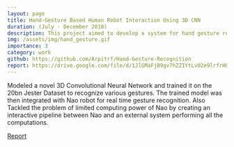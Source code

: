 ```yaml
---
layout: page
title: Hand-Gesture Based Human Robot Interaction Using 3D CNN
duration: (July - December 2018)
description: This project aimed to develop a system for hand gesture recognition and implement that on a Nao Robot. Such a system could potentially help people with speech imparity interact with robots.
img: /assets/img/hand_gesture.gif
importance: 3
category: work
github: https://github.com/Arpitrf/Hand-Gesture-Recognition
report: https://drive.google.com/file/d/1JlGMaFjB9gv7hZZIYtLv02e9lrfrHBer/view?usp=sharing
---
```


Modeled a novel 3D Convolutional Neural Network and trained it on the 20bn Jester Dataset to recognize various gestures. The trained model was then integrated with Nao robot for real time gesture recognition. Also Tackled the problem of limited computing power of Nao by creating an interactive pipeline between Nao and an external system performing all the computations.

[Report](https://drive.google.com/file/d/1JlGMaFjB9gv7hZZIYtLv02e9lrfrHBer/view?usp=sharing)

